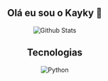 <div align="center">
  <h2>Olá eu sou o Kayky 🤙</h2>
</div>

<div align="center">
  
![Github Stats](https://github-readme-stats.vercel.app/api?username=KaykyPramos&show_icons=true&theme=tokyonight&bg_color=0,DEB0DF,5583FF&icon_color=171a4a&text_color=045076&title_color=4c007d&border_color=000)
</div>

<div align="center">
  <h2>Tecnologias</h2> 
  <img aling="center" alt="Python" src="https://img.shields.io/badge/Python-3776AB?style=for-the-badge&logo=python&logoColor=white"/>
</div>
